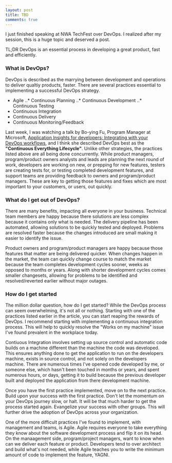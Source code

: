 ```yaml
---
layout: post
title: TBD
comments: true
---
```


I just finished speaking at NWA TechFest over DevOps. I realized after my session, this is a huge topic and deserved a post.

TL;DR
DevOps is an essential process in developing a great product, fast and efficiently. 

### What is DevOps?

DevOps is described as the marrying between development and operations to deliver qualtiy products, faster. There are several practices essential to implementing a successful DevOps strategy.

* Agile
..* Continuous Planning
..* Continuous Development
..* Continuous Testing
* Continuous Integration
* Continuous Delivery
* Continuous Monitoring/Feedback

Last week, I was watching a talk by Bo-ying Fu, Program Manager at Microsoft, [Application Insights for developers: Integrating with your DevOps workflows](https://channel9.msdn.com/Events/Build/2017/T6008), and I think she described DevOps best as the **"Continuous Everything Lifecycle"**. Unlike other strategies, the practices listed above are all being done concurrently. While product managers, program/product owners analysts and leads are planning the next round of work, developers are working on new, or prepping for new features, testers are creating tests for, or testing completed development features, and support teams are providing feedback to owners and program/product managers. These are key to getting those features and fixes which are most important to your customers, or users, out quickly.

### What do I get out of DevOps?

There are many benefits, impacting all everyone in your business. Technical team members are happy because there solutions are less complex because it contains only what is needed. The delivery pipeline has been automated, allowing solutions to be quickly tested and deployed. Problems are resolved faster because the changes introduced are small making it easier to identify the issue.

Product owners and program/product managers are happy because those features that matter are being delivered quicker. When changes happen in the market, the team can quickly change course to match the market because the team completes development cycles sooner, weeks as opposed to months or years. Along with shorter development cycles comes smaller changesets, allowing for problems to be identified and resolved/reverted earlier without major outages. 

### How do I get started 

The million dollar question, how do I get started? While the DevOps process can seem overwhelming, it's not all or nothing. Starting with one of the practices listed earlier in the article, you can start reaping the rewards of DevOps. I recommend starting with implementing a continuous integration process. This will help to quickly resolve the "Works on my machine" issue I've found prevalent in the workplace today.

Contiuous Integration involves setting up source control and automatic code builds on a machine different than the machine the code was developed. This ensures anything done to get the application to run on the developers machine, exists in source control, and not solely on the developers machine. There are numerous times I've opened code developed by me, or someone else, which hasn't been touched in months or years, and spent numerous hours, or days, getting it to build because the previous developer built and deployed the application from there development machine.

Once you have the first practice implemented, move on to the next practice. Build upon your success with the first practice. Don't let the momentum on your DevOps journey slow, or halt. It will be that much harder to get the process started again. Evangelize your success with other groups. This will further drive the adoption of DevOps across your organization.

One of the more difficult practices I've found to implement, with management and teams, is Agile. Agile requires everyone to take everything they know about the software development process and flip it on its head. On the manaagement side, program/project managers, want to know when can we deliver each feature or product. Developers tend to over architect and build what's not needed, while Agile teaches you to write the minimum amount of code to implement the feature, YAGNI. 
